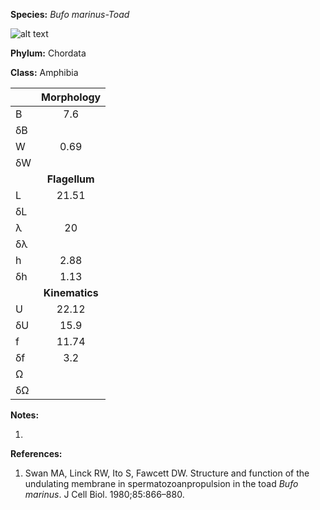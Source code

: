**Species:** *Bufo marinus-Toad*

![alt text](https://github.com/marcos-fvr/BOSO-micro/blob/main/9-Figures/Toad_spermatozoon.png)

**Phylum:** Chordata

**Class:** Amphibia

|    | **Morphology** |
|:-- | :------------: |
| B  | 7.6 |
| δB |  |
| W  | 0.69 |
| δW |  |
|    | **Flagellum** |
| L  | 21.51 |
| δL |  |
| λ  | 20 |
| δλ |  |
| h  | 2.88 |
| δh | 1.13 |
|    | **Kinematics** |
| U  | 22.12 |
| δU | 15.9 |
| f  | 11.74 |
| δf | 3.2 |
| Ω  |  |
| δΩ |  |

**Notes:**

1.

**References:**

1. Swan MA, Linck RW, Ito S, Fawcett DW.  Structure and function of the undulating membrane in spermatozoanpropulsion in the toad *Bufo marinus*.  J Cell Biol. 1980;85:866–880.
